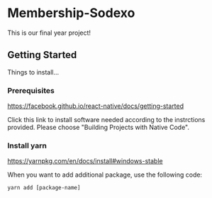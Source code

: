 # Membership-Sodexo
This is our final year project!

## Getting Started
Things to install...
### Prerequisites
https://facebook.github.io/react-native/docs/getting-started

Click this link to install software needed according to the instrctions provided. Please choose "Building Projects with Native Code".
### Install yarn
https://yarnpkg.com/en/docs/install#windows-stable

When you want to add additional package, use the following code:
```
yarn add [package-name]
```
